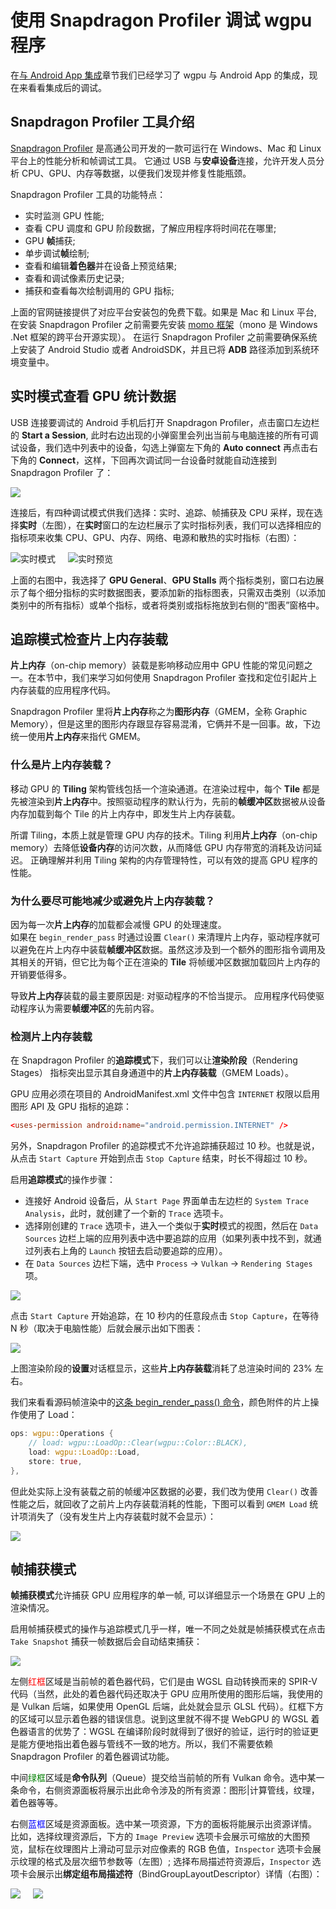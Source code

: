 # 使用 Snapdragon Profiler 调试 wgpu 程序

在[与 Android App 集成](../android/)章节我们已经学习了 wgpu 与 Android App 的集成，现在来看看集成后的调试。

## Snapdragon Profiler 工具介绍
[Snapdragon Profiler](https://developer.qualcomm.com/software/snapdragon-profiler) 是高通公司开发的一款可运行在 Windows、Mac 和 Linux 平台上的性能分析和帧调试工具。 它通过 USB 与**安卓设备**连接，允许开发人员分析 CPU、GPU、内存等数据，以便我们发现并修复性能瓶颈。

Snapdragon Profiler 工具的功能特点：
- 实时监测 GPU 性能;
- 查看 CPU 调度和 GPU 阶段数据，了解应用程序将时间花在哪里;
- GPU **帧**捕获;
- 单步调试**帧**绘制;
- 查看和编辑**着色器**并在设备上预览结果;
- 查看和调试像素历史记录;
- 捕获和查看每次绘制调用的 GPU 指标;

上面的官网链接提供了对应平台安装包的免费下载。如果是 Mac 和 Linux 平台, 在安装 Snapdragon Profiler 之前需要先安装 [momo 框架](http://www.mono-project.com/download/)（mono 是 Windows .Net 框架的跨平台开源实现）。
在运行 Snapdragon Profiler 之前需要确保系统上安装了 Android Studio 或者 AndroidSDK，并且已将 **ADB** 路径添加到系统环境变量中。

## 实时模式查看 GPU 统计数据
USB 连接要调试的 Android 手机后打开 Snapdragon Profiler，点击窗口左边栏的 **Start a Session**, 此时右边出现的小弹窗里会列出当前与电脑连接的所有可调试设备，我们选中列表中的设备，勾选上弹窗左下角的 **Auto connect** 再点击右下角的 **Connect**，这样，下回再次调试同一台设备时就能自动连接到 Snapdragon Profiler 了：

<img src="./connect.jpg" />

连接后，有四种调试模式供我们选择：实时、追踪、帧捕获及 CPU 采样，现在选择**实时**（左图），在**实时**窗口的左边栏展示了实时指标列表，我们可以选择相应的指标项来收集 CPU、GPU、内存、网络、电源和散热的实时指标（右图）：

<div style="display: flex;">
    <div>
        <img src="./realtime-left.jpg" alt="实时模式" />
    </div>
    <div style="width: 20px;"></div>
    <div>
        <img src="./realtime.jpg" alt="实时预览" />
    </div>
</div>

上面的右图中，我选择了 **GPU General**、**GPU Stalls** 两个指标类别，窗口右边展示了每个细分指标的实时数据图表，要添加新的指标图表，只需双击类别（以添加类别中的所有指标）或单个指标，或者将类别或指标拖放到右侧的“图表”窗格中。

## 追踪模式检查片上内存装载

**片上内存**（on-chip memory）装载是影响移动应用中 GPU 性能的常见问题之一。在本节中，我们来学习如何使用 Snapdragon Profiler 查找和定位引起片上内存装载的应用程序代码。

<div class="note">

Snapdragon Profiler 里将**片上内存**称之为**图形内存**（GMEM，全称 Graphic Memory），但是这里的图形内存跟显存容易混淆，它俩并不是一回事。故，下边统一使用**片上内存**来指代 GMEM。

</div>

### 什么是片上内存装载？

移动 GPU 的 **Tiling** 架构管线包括一个渲染通道。在渲染过程中，每个 **Tile** 都是先被渲染到**片上内存**中。按照驱动程序的默认行为，先前的**帧缓冲区**数据被从设备内存加载到每个 Tile 的片上内存中，即发生片上内存装载。

<div class="note">

所谓 Tiling，本质上就是管理 GPU 内存的技术。Tiling 利用**片上内存**（on-chip memory）去降低**设备内存**的访问次数，从而降低 GPU 内存带宽的消耗及访问延迟。 
正确理解并利用 Tiling 架构的内存管理特性，可以有效的提高 GPU 程序的性能。

</div>

### 为什么要尽可能地减少或避免片上内存装载？

因为每一次**片上内存**的加载都会减慢 GPU 的处理速度。<br />
如果在 `begin_render_pass` 时通过设置 `Clear()` 来清理片上内存，驱动程序就可以避免在片上内存中装载**帧缓冲区**数据。虽然这涉及到一个额外的图形指令调用及其相关的开销，但它比为每个正在渲染的 **Tile** 将帧缓冲区数据加载回片上内存的开销要低得多。

导致**片上内存**装载的最主要原因是: 对驱动程序的不恰当提示。
应用程序代码使驱动程序认为需要**帧缓冲区**的先前内容。


### 检测片上内存装载
在 Snapdragon Profiler 的**追踪模式**下，我们可以让**渲染阶段**（Rendering Stages） 指标突出显示其自身通道中的**片上内存装载**（GMEM Loads）。

<div class="note">

GPU 应用必须在项目的 AndroidManifest.xml 文件中包含 `INTERNET` 权限以启用图形 API 及 GPU 指标的追踪：

```toml
<uses-permission android:name="android.permission.INTERNET" />
```

另外，Snapdragon Profiler 的追踪模式不允许追踪捕获超过 10 秒。也就是说，从点击 `Start Capture` 开始到点击 `Stop Capture` 结束，时长不得超过 10 秒。

</div>

启用**追踪模式**的操作步骤：
- 连接好 Android 设备后，从 `Start Page` 界面单击左边栏的 `System Trace Analysis`，此时，就创建了一个新的 `Trace` 选项卡。
- 选择刚创建的 `Trace` 选项卡，进入一个类似于**实时**模式的视图，然后在 `Data Sources` 边栏上端的应用列表中选中要追踪的应用（如果列表中找不到，就通过列表右上角的 `Launch` 按钮去启动要追踪的应用）。
- 在 `Data Sources` 边栏下端，选中 `Process` -> `Vulkan` -> `Rendering Stages` 项。

<img src="./trace.png" style="max-width: 425px;"/>

点击 `Start Capture` 开始追踪，在 10 秒内的任意段点击 `Stop Capture`，在等待 N 秒（取决于电脑性能）后就会展示出如下图表：

<img src="./GMEM_load.jpg" />

上图渲染阶段的**设置**对话框显示，这些**片上内存装载**消耗了总渲染时间的 23% 左右。

我们来看看源码帧渲染中的[这条 begin_render_pass() 命令](https://github.com/jinleili/wgpu-on-app/blob/88e53957f7c80dbd8e75273c9ff48ecab958984f/src/examples/cube.rs#L356-L363)，颜色附件的片上操作使用了 Load：
```rust
ops: wgpu::Operations {
    // load: wgpu::LoadOp::Clear(wgpu::Color::BLACK),
    load: wgpu::LoadOp::Load,
    store: true,
},                    
```
但此处实际上没有装载之前的帧缓冲区数据的必要，我们改为使用 `Clear()` 改善性能之后，就回收了之前片上内存装载消耗的性能，下图可以看到 `GMEM Load` 统计项消失了（没有发生片上内存装载时就不会显示）：

<img src="./GMEM_store.jpg" />

## 帧捕获模式
**帧捕获模式**允许捕获 GPU 应用程序的单一帧, 可以详细显示一个场景在 GPU 上的渲染情况。

启用帧捕获模式的操作与追踪模式几乎一样，唯一不同之处就是帧捕获模式在点击 `Take Snapshot` 捕获一帧数据后会自动结束捕获：

<img src="./frame.jpg" />

左侧<span style="color: red;">红框</span>区域是当前帧的着色器代码，它们是由 WGSL 自动转换而来的 SPIR-V 代码（当然，此处的着色器代码还取决于 GPU 应用所使用的图形后端，我使用的是 Vulkan 后端，如果使用 OpenGL 后端，此处就会显示 GLSL 代码）。红框下方的区域可以显示着色器的错误信息。说到这里就不得不提 WebGPU 的 WGSL 着色器语言的优势了：WGSL 在编译阶段时就得到了很好的验证，运行时的验证更是能方便地指出着色器与管线不一致的地方。所以，我们不需要依赖 Snapdragon Profiler 的着色器调试功能。

中间<span style="color: green;">绿框</span>区域是**命令队列**（Queue）提交给当前帧的所有 Vulkan 命令。选中某一条命令，右侧资源面板将展示出此命令涉及的所有资源：图形|计算管线，纹理，着色器等等。

右侧<span style="color: blue;">蓝框</span>区域是资源面板。选中某一项资源，下方的面板将能展示出资源详情。<br />
比如，选择纹理资源后，下方的 `Image Preview` 选项卡会展示可缩放的大图预览，鼠标在纹理图片上滑动可显示对应像素的 RGB 色值，`Inspector` 选项卡会展示纹理的格式及层次细节参数等（左图）; 选择布局描述符资源后，`Inspector` 选项卡会展示出**绑定组布局描述符**（BindGroupLayoutDescriptor）详情（右图）：

<div style="display: flex;">
    <div>
        <img src="./resource-left.jpg" />
    </div>
    <div style="width: 20px;"></div>
    <div>
        <img src="./resource-right.jpg" />
    </div>
</div>